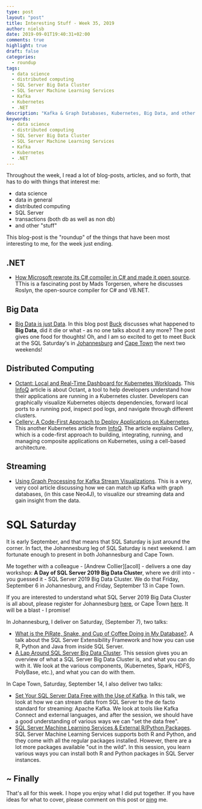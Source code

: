 ```yaml
---
type: post
layout: "post"
title: Interesting Stuff - Week 35, 2019
author: nielsb
date: 2019-09-01T19:40:31+02:00
comments: true
highlight: true
draft: false
categories:
  - roundup
tags:
  - data science
  - distributed computing
  - SQL Server Big Data Cluster
  - SQL Server Machine Learning Services 
  - Kafka
  - Kubernetes
  - .NET
description: "Kafka & Graph Databases, Kubernetes, Big Data, and other interesting topics."
keywords:
  - data science
  - distributed computing
  - SQL Server Big Data Cluster
  - SQL Server Machine Learning Services 
  - Kafka
  - Kubernetes
  - .NET   
---
```


Throughout the week, I read a lot of blog-posts, articles, and so forth, that has to do with things that interest me:

* data science
* data in general
* distributed computing
* SQL Server
* transactions (both db as well as non db)
* and other "stuff"

This blog-post is the "roundup" of the things that have been most interesting to me, for the week just ending.

<!--more-->

## .NET

* [How Microsoft rewrote its C# compiler in C# and made it open source][1]. TThis is a fascinating post by Mads Torgersen, where he discusses Roslyn, the open-source compiler for C# and VB.NET.

## Big Data

* [Big Data is just Data][2]. In this blog post [Buck][buckw] discusses what happened to **Big Data**, did it die or what - as no one talks about it any more? The post gives one food for thoughts! Oh, and I am so excited to get to meet Buck at the SQL Saturday's in [Johannesburg][jhb] and [Cape Town][ct] the next two weekends!

## Distributed Computing

* [Octant: Local and Real-Time Dashboard for Kubernetes Workloads][3]. This [InfoQ][iq] article is about Octant, a tool to help developers understand how their applications are running in a Kubernetes cluster. Developers can graphically visualize Kubernetes objects dependencies, forward local ports to a running pod, inspect pod logs, and navigate through different clusters.
* [Cellery: A Code-First Approach to Deploy Applications on Kubernetes][4]. This another Kubernetes article from [InfoQ][iq]. The article explains Cellery, which is a code-first approach to building, integrating, running, and managing composite applications on Kubernetes, using a cell-based architecture. 

## Streaming

* [Using Graph Processing for Kafka Stream Visualizations][5]. This is a very, very cool article discussing how we can match up Kafka with graph databases, (in this case Neo4J), to visualize our streaming data and gain insight from the data.

# SQL Saturday

It is early September, and that means that SQL Saturday is just around the corner. In fact, the Johannesburg leg of SQL Saturday is next weekend. I am fortunate enough to present in both Johannesburg and Cape Town.

Me together with a colleague - [Andrew Collier][acoll] - delivers a one day workshop: **A Day of SQL Server 2019 Big Data Cluster**, where we drill into - you guessed it - SQL Server 2019 Big Data Cluster. We do that Friday, September 6 in Johannesburg, and Friday, September 13 in Cape Town.

If you are interested to understand what SQL Server 2019 Big Data Cluster is all about, please register for Johannesburg [here][6], or Cape Town [here][7]. It will be a blast - I promise!

In Johannesburg, I deliver on Saturday, (September 7), two talks:

* [What is the PiRate, Snake, and Cup of Coffee Doing in My Database?][8]. A talk about the SQL Server Extensibility Framework and how you can use R, Python and Java from inside SQL Server.
* [A Lap Around SQL Server Big Data Cluster][9]. This session gives you an overview of what a SQL Server Big Data Cluster is, and what you can do with it. We look at the various components, (Kubernetes, Spark, HDFS, PolyBase, etc.), and what you can do with them.

In Cape Town, Saturday, September 14, I also deliver two talks:

* [Set Your SQL Server Data Free with the Use of Kafka][10]. In this talk, we look at how we can stream data from SQL Server to the de facto standard for streaming: Apache Kafka. We look at tools like Kafka Connect and external languages, and after the session, we should have a good understanding of various ways we can "set the data free".
* [SQL Server Machine Learning Services & External R/Python Packages][11]. SQL Server Machine Learning Services supports both R and Python, and they come with all the regular packages installed. However, there are a lot more packages available "out in the wild". In this session, you learn various ways you can install both R and Python packages in SQL Server instances.

## ~ Finally

That's all for this week. I hope you enjoy what I did put together. If you have ideas for what to cover, please comment on this post or [ping][ma] me.

[ma]: mailto:niels.it.berglund@gmail.com
[mp]: https://blog.acolyer.org
[iq]: https://www.infoq.com/
[ew]: http://sqlonice.com/
[re]: http://blog.revolutionanalytics.com
[sqsk]: https://www.sqlskills.com
[mdaveyblog]: https://mdavey.wordpress.com/
[charlblog]: https://charlla.com/

[jovpop]: https://twitter.com/JovanPop_MSFT
[bobw]: https://twitter.com/bobwardms
[revod]: https://twitter.com/revodavid
[lonny]: https://twitter.com/sqL_handLe
[ewtw]: https://twitter.com/sqlOnIce
[buckw]: https://twitter.com/BuckWoodyMSFT
[mattw]: https://twitter.com/matthewwarren
[murba]: https://twitter.com/muratdemirbas
[daveda]: https://twitter.com/davidthecoder
[adcol]: https://twitter.com/adriancolyer
[jesrod]: https://twitter.com/jrdothoughts
[tomaz]: https://twitter.com/tomaz_tsql
[dataart]: https://twitter.com/dataartisans
[luis]: https://twitter.com/luis_de_sousa
[benstop]: https://twitter.com/benstopford
[conflu]: https://twitter.com/confluentinc
[tylert]: https://twitter.com/tyler_treat
[andrewng]: https://twitter.com/AndrewYNg
[lawr]: https://twitter.com/bytezn
[jue]: https://twitter.com/b0rk
[yan]: https://twitter.com/theburningmonk
[danny]: https://twitter.com/g9yuayon
[rmoff]: https://twitter.com/rmoff
[ryansw]: https://twitter.com/ryanswanstrom
[pabloc]: https://twitter.com/pabloc_ds
[mklep]: https://twitter.com/martinkl
[mdavey]: https://twitter.com/matt_davey
[jboner]: https://twitter.com/jboner
[joeduff]: https://twitter.com/funcOfJoe
[charl]: https://twitter.com/charllamprecht
[dbricks]: https://twitter.com/databricks
[adsit]: https://twitter.com/SitnikAdam
[vicky]: https://twitter.com/vickyharp
[dscentral]: https://twitter.com/DataScienceCtrl
[natemc]: https://twitter.com/natemcmaster
[ads]: https://twitter.com/azuredatastudio

[1]: https://medium.com/microsoft-open-source-stories/how-microsoft-rewrote-its-c-compiler-in-c-and-made-it-open-source-4ebed5646f98
[2]: https://buckwoody.wordpress.com/2019/08/26/big-data-is-just-data/
[3]: https://www.infoq.com/news/2019/08/octant-kubernetes-dashboard
[4]: https://www.infoq.com/articles/cellery-code-first-kubernetes
[5]: https://www.confluent.io/blog/kafka-graph-visualizations
[6]: https://www.quicket.co.za/events/81482-a-day-of-sql-server-2019-big-data-cluster-with-neils-berglund-and-andrew-collier#/
[7]: https://www.quicket.co.za/events/80996-sqlsaturday-cape-town-2019-precon-with-neils-berglund-mvp-and-andrew-collier-sq/#/
[8]: https://www.sqlsaturday.com/903/Sessions/Details.aspx?sid=95909
[9]: https://www.sqlsaturday.com/903/Sessions/Details.aspx?sid=95908
[10]: https://www.sqlsaturday.com/897/Sessions/Details.aspx?sid=95915
[11]: https://www.sqlsaturday.com/897/Sessions/Details.aspx?sid=95916

[jhb]: https://www.sqlsaturday.com/903/EventHome.aspx
[ct]: https://www.sqlsaturday.com/897/EventHome.aspx

